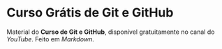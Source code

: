 # Curso Grátis de Git e GitHub
Material do **Curso de Git e GitHub**, disponível gratuitamente no canal do *YouTube*.
Feito em *Markdown*.
